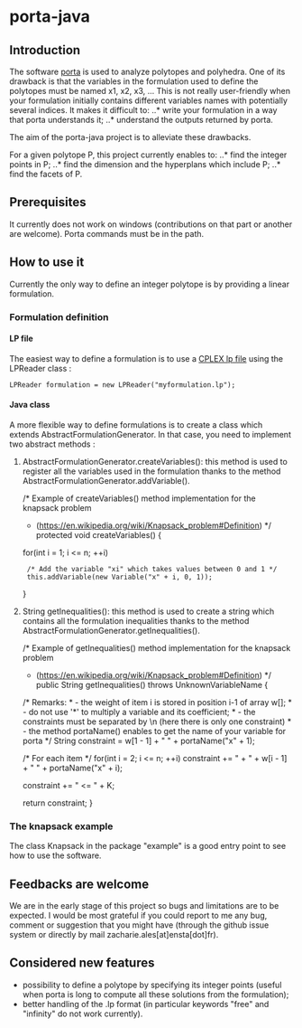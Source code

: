 # porta-java

## Introduction
The software [porta](http://porta.zib.de/) is used to analyze polytopes and polyhedra. One of its drawback is that the variables in the formulation used to define the polytopes must be named x1, x2, x3, ... This is not really user-friendly when your formulation initially contains different variables names with potentially several indices. It makes it difficult to:
..* write your formulation in a way that porta understands it;
..* understand the outputs returned by porta.

The aim of the porta-java project is to alleviate these drawbacks.

For a given polytope P, this project currently enables to:
..* find the integer points in P;
..* find the dimension and the hyperplans which include P;
..* find the facets of P.

## Prerequisites
It currently does not work on windows (contributions on that part or another are welcome).
Porta commands must be in the path.

 ## How to use it
 Currently the only way to define an integer polytope is by providing a linear formulation.
 
 ### Formulation definition
 
 #### LP file
The easiest way to define a formulation is to use a [CPLEX lp file](http://lpsolve.sourceforge.net/5.1/CPLEX-format.htm) using the LPReader class :

	LPReader formulation = new LPReader("myformulation.lp");

#### Java class
A more flexible way to define formulations is to create a class which extends AbstractFormulationGenerator. In that case, you need to implement two abstract methods :

1. AbstractFormulationGenerator.createVariables(): this method is used to register all the variables used in the formulation thanks to the method AbstractFormulationGenerator.addVariable().

	/* Example of createVariables() method implementation for the knapsack problem 
	 * (https://en.wikipedia.org/wiki/Knapsack_problem#Definition)
	 */
	protected void createVariables() {
		
	  for(int i = 1; i <= n; ++i)
    
	    /* Add the variable "xi" which takes values between 0 and 1 */
	    this.addVariable(new Variable("x" + i, 0, 1));
	}


2. String getInequalities(): this method is used to create a string which contains all the formulation inequalities thanks to the method AbstractFormulationGenerator.getInequalities().

	/* Example of getInequalities() method implementation for the knapsack problem
	 * (https://en.wikipedia.org/wiki/Knapsack_problem#Definition)
	 */
	public String getInequalities() throws UnknownVariableName {
	
	  /* Remarks: 
	   * - the weight of item i is stored in position i-1 of array w[];
	   * - do not use '*' to multiply a variable and its coefficient;
	   * - the constraints must be separated by \n (here there is only one constraint) 
	   * - the method portaName() enables to get the name of your variable for porta
	   */
	  String constraint = w[1 - 1] + " " + portaName("x" + 1);
		
	  /* For each item */
	  for(int i = 2; i <= n; ++i)
	    constraint += " + " + w[i - 1] + " " + portaName("x" + i);
		
	  constraint += " <= " + K;
			
	  return constraint;
	}
  
  ### The knapsack example
  The class Knapsack in the package "example" is a good entry point to see how to use the software.
  
  ## Feedbacks are welcome
  We are in the early stage of this project so bugs and limitations are to be expected. I would be most grateful if you could report to me any bug, comment or suggestion that you might have (through the github issue system or directly by mail zacharie.ales[at]ensta[dot]fr).
  
  ## Considered new features
  - possibility to define a polytope by specifying its integer points (useful when porta is long to compute all these solutions from the formulation);
  - better handling of the .lp format (in particular keywords "free" and "infinity" do not work currently).
  
